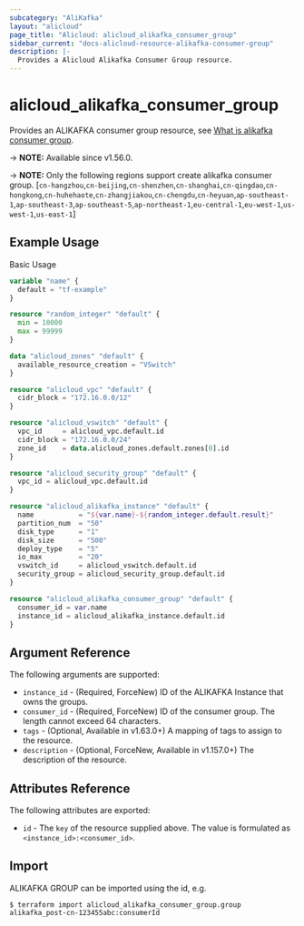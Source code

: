 ```yaml
---
subcategory: "AliKafka"
layout: "alicloud"
page_title: "Alicloud: alicloud_alikafka_consumer_group"
sidebar_current: "docs-alicloud-resource-alikafka-consumer-group"
description: |-
  Provides a Alicloud Alikafka Consumer Group resource.
---
```


# alicloud_alikafka_consumer_group

Provides an ALIKAFKA consumer group resource, see [What is alikafka consumer group](https://www.alibabacloud.com/help/en/message-queue-for-apache-kafka/latest/api-alikafka-2019-09-16-createconsumergroup).

-> **NOTE:** Available since v1.56.0.

-> **NOTE:**  Only the following regions support create alikafka consumer group.
[`cn-hangzhou`,`cn-beijing`,`cn-shenzhen`,`cn-shanghai`,`cn-qingdao`,`cn-hongkong`,`cn-huhehaote`,`cn-zhangjiakou`,`cn-chengdu`,`cn-heyuan`,`ap-southeast-1`,`ap-southeast-3`,`ap-southeast-5`,`ap-northeast-1`,`eu-central-1`,`eu-west-1`,`us-west-1`,`us-east-1`]

## Example Usage

Basic Usage

```terraform
variable "name" {
  default = "tf-example"
}

resource "random_integer" "default" {
  min = 10000
  max = 99999
}

data "alicloud_zones" "default" {
  available_resource_creation = "VSwitch"
}

resource "alicloud_vpc" "default" {
  cidr_block = "172.16.0.0/12"
}

resource "alicloud_vswitch" "default" {
  vpc_id     = alicloud_vpc.default.id
  cidr_block = "172.16.0.0/24"
  zone_id    = data.alicloud_zones.default.zones[0].id
}

resource "alicloud_security_group" "default" {
  vpc_id = alicloud_vpc.default.id
}

resource "alicloud_alikafka_instance" "default" {
  name           = "${var.name}-${random_integer.default.result}"
  partition_num  = "50"
  disk_type      = "1"
  disk_size      = "500"
  deploy_type    = "5"
  io_max         = "20"
  vswitch_id     = alicloud_vswitch.default.id
  security_group = alicloud_security_group.default.id
}

resource "alicloud_alikafka_consumer_group" "default" {
  consumer_id = var.name
  instance_id = alicloud_alikafka_instance.default.id
}
```

## Argument Reference

The following arguments are supported:

* `instance_id` - (Required, ForceNew) ID of the ALIKAFKA Instance that owns the groups.
* `consumer_id` - (Required, ForceNew) ID of the consumer group. The length cannot exceed 64 characters.
* `tags` - (Optional, Available in v1.63.0+) A mapping of tags to assign to the resource.
* `description` - (Optional, ForceNew, Available in v1.157.0+) The description of the resource.

## Attributes Reference

The following attributes are exported:

* `id` - The `key` of the resource supplied above. The value is formulated as `<instance_id>:<consumer_id>`.

## Import

ALIKAFKA GROUP can be imported using the id, e.g.

```shell
$ terraform import alicloud_alikafka_consumer_group.group alikafka_post-cn-123455abc:consumerId
```
